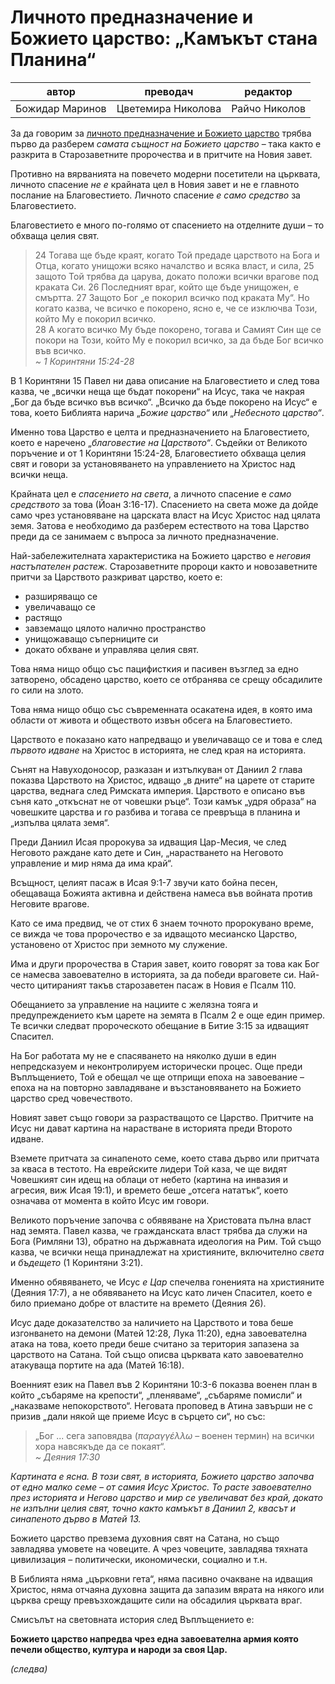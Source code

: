 # Личното предназначение и Божието царство: „Камъкът стана Планина“

|автор | преводач| редактор|
|-|-|-|
|Божидар Маринов| Цветемира Николова | Райчо Николов|

За да говорим за [личното предназначение и Божието царство](./Личното%20предназначение%20и%20Божието%20царство:%20Въведение.md) трябва първо да разберем _самата същност на Божието царство_ – така както е разкрита в Старозаветните пророчества и в притчите на Новия завет.

Противно на вярванията на повечето модерни посетители на църквата, личното спасение _не е_ крайната цел в Новия завет и не е главното послание на Благовестието. Личното спасение _е само средство_ за Благовестието.

Благовестието е много по-голямо от спасението на отделните души – то обхваща целия свят.

> 24 Тогава ще бъде краят, когато Той предаде царството на Бога и Отца, когато унищожи всяко началство и всяка власт, и сила, 25 защото Той трябва да царува, докато положи всички врагове под краката Си. 26 Последният враг, който ще бъде унищожен, е смъртта. 27 Защото Бог „е покорил всичко под краката Му“. Но когато казва, че всичко е покорено, ясно е, че се изключва Този, който Му е покорил всичко.  
> 28 А когато всичко Му бъде покорено, тогава и Самият Син ще се покори на Този, който Му е покорил всичко, за да бъде Бог всичко във всичко.  
> _~ 1 Коринтяни 15:24-28_

В 1 Коринтяни 15 Павел ни дава описание на Благовестието и след това казва, че „всички неща ще бъдат покорени“ на Исус, така че накрая „Бог да бъде всичко във всичко“. „Всичко да бъде покорено на Исус“ е това, което Библията нарича „_Божие царство“_ или „_Небесното царство“_.

Именно това Царство е целта и предназначението на Благовестието, което е наречено „_благовестие на Царството“_. Съдейки от Великото поръчение и от 1 Коринтяни 15:24-28, Благовестието обхваща целия свят и говори за установяването на управлението на Христос над всички неща.

Крайната цел е _спасението на света_, а личното спасение е _само средството_ за това (Йоан 3:16-17). Спасението на света може да дойде само чрез установяване на царската власт на Исус Христос над цялата земя. Затова е необходимо да разберем естеството на това Царство преди да се занимаем с въпроса за личното предназначение.

Най-забележителната характеристика на Божието царство е _неговия настъпателен растеж_. Старозаветните пророци както и новозаветните притчи за Царството разкриват царство, което е:

*   разширяващо се
*   увеличаващо се
*   растящо
*   завземащо цялото налично пространство
*   унищожаващо съперниците си
*   докато обхване и управлява целия свят.

Това няма нищо общо със пацифисткия и пасивен възглед за едно затворено, обсадено царство, което се отбранява се срещу обсадилите го сили на злото.

Това няма нищо общо със съвременната осакатена идея, в която има области от живота и обществото извън обсега на Благовестието.

Царството е показано като напредващо и увеличаващо се и това е след _първото идване_ на Христос в историята, не след края на историята.

Сънят на Навуходоносор, разказан и изтълкуван от Даниил 2 глава показва Царството на Христос, идващо „в дните“ на царете от старите царства, веднага след Римската империя. Царството е описано във съня като „откъснат не от човешки ръце“. Този камък „удря образа“ на човешките царства и го разбива и тогава се превръща в планина и „изпълва цялата земя“.

Преди Даниил Исая пророкува за идващия Цар-Месия, че след Неговото раждане като дете и Син, „нарастването на Неговото управление и мир няма да има край“.

Всъщност, целият пасаж в Исая 9:1-7 звучи като бойна песен, обещаваща Божията активна и действена намеса във войната против Неговите врагове.

Като се има предвид, че от стих 6 знаем точното пророкувано време, се вижда че това пророчество е за идващото месианско Царство, установено от Христос при земното му служение.

Има и други пророчества в Стария завет, които говорят за това как Бог се намесва завоевателно в историята, за да победи враговете си. Най-често цитираният такъв старозаветен пасаж в Новия е Псалм 110.

Обещанието за управление на нациите с желязна тояга и предупреждението към царете на земята в Псалм 2 е още един пример. Те всички следват пророческото обещание в Битие 3:15 за идващият Спасител.

На Бог работата му не е спасяването на няколко души в един непредсказуем и неконтролируем исторически процес. Още преди Въплъщението, Той е обещал че ще отприщи епоха на завоевание – епоха на на повторно завладяване и възстановяването на Божието царство сред човечеството.

Новият завет също говори за разрастващото се Царство. Притчите на Исус ни дават картина на нарастване в историята преди Второто идване.

Вземете притчата за синапеното семе, което става дърво или притчата за кваса в тестото. На еврейските лидери Той каза, че ще видят Човешкият син идещ на облаци от небето (картина на инвазия и агресия, виж Исая 19:1), и времето беше „отсега нататък“, което означава от момента в който Исус им говори.

Великото поръчение започва с обявяване на Христовата пълна власт над земята. Павел казва, че гражданската власт трябва да служи на Бога (Римляни 13), обратно на държавната идеология на Рим. Той също казва, че всички неща принадлежат на християните, включително _света_ и _бъдещето_ (1 Коринтяни 3:21).

Именно обявяването, че Исус _е Цар_ спечелва гоненията на християните (Деяния 17:7), а не обявяването на Исус като личен Спасител, което е било приемано добре от властите на времето (Деяния 26).

Исус даде доказателство за наличието на Царството и това беше изгонването на демони (Матей 12:28, Лука 11:20), една завоевателна атака на това, което преди беше считано за територия запазена за царството на Сатана. Той също описва църквата като завоевателно атакуваща портите на ада (Матей 16:18).

Военният език на Павел във 2 Коринтяни 10:3-6 показва военен план в който „събаряме на крепости“, „пленяваме“, „събаряме помисли“ и „наказваме непокорството“. Неговата проповед в Атина завърши не с призив „дали някой ще приеме Исус в сърцето си“, но със:

> „Бог ... сега заповядва (_παραγγέλλω_ – военен термин) на всички хора навсякъде да се покаят“.  
> _~ Деяния 17:30_

_Картината е ясна. В този свят, в историята, Божието царство започва от едно малко семе – от самия Исус Христос. То расте завоевателно през историята и Негово царство и мир се увеличават без край, докато не изпълни целия свят, точно както камъкът в Даниил 2, квасът и синапеното дърво в Матей 13\._

Божието царство превзема духовния свят на Сатана, но също завладява умовете на човеците. А чрез човеците, завладява тяхната цивилизация – политически, икономически, социално и т.н.

В Библията няма „църковни гета“, няма пасивно очакване на идващия Христос, няма отчаяна духовна защита да запазим вярата на някого или църква срещу превъзхождащите сили на обсадилия църквата враг.

Смисълът на световната история след Въплъщението е:

**Божието царство напредва чрез една завоевателна армия която печели общество, култура и народи за своя Цар.**

_(следва)_
